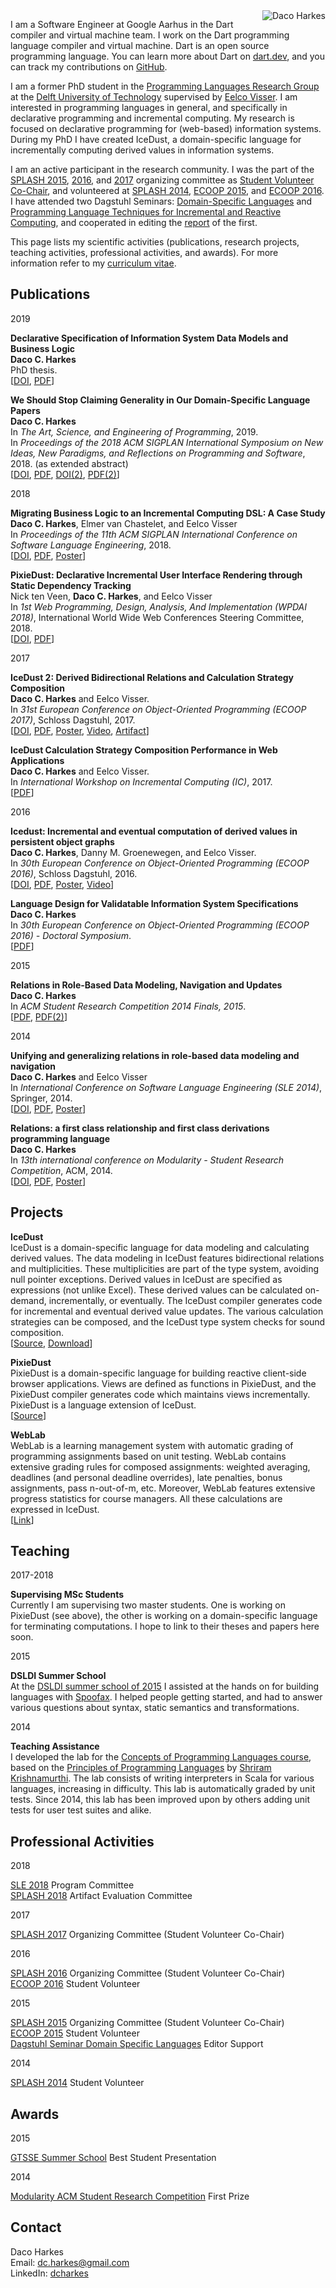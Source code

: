 <img src="https://avatars3.githubusercontent.com/u/3601775?s=200&amp;u=7f768c577dd44784777ee5f29c1ab3be4fdc5b3d&amp;v=4" alt="Daco Harkes" style="float: right; margin-left: 10px; margin-bottom: 10px; margin-top: 0px;">

I am a Software Engineer at Google Aarhus in the Dart compiler and virtual machine team.
I work on the Dart programming language compiler and virtual machine.
Dart is an open source programming language.
You can learn more about Dart on [dart.dev](https://dart.dev/), and you can track my contributions on [GitHub](https://github.com/dart-lang/sdk/).

I am a former PhD student in the [Programming Languages Research Group](http://eelcovisser.org/wiki/group) at the [Delft University of Technology](https://www.tudelft.nl/) supervised by [Eelco Visser](http://eelcovisser.org/).
I am interested in programming languages in general, and specifically in declarative programming and incremental computing.
My research is focused on declarative programming for (web-based) information systems.
During my PhD I have created IceDust, a domain-specific language for incrementally computing derived values in information systems.

I am an active participant in the research community.
I was the part of the [SPLASH 2015](https://2015.splashcon.org), [2016](https://2016.splashcon.org), and [2017](https://2017.splashcon.org) organizing committee as [Student Volunteer Co-Chair](https://conf.researchr.org/profile/conf/dacoharkes), and volunteered at [SPLASH 2014](https://2014.splashcon.org), [ECOOP 2015](https://2015.ecoop.org/), and [ECOOP 2016](https://2016.ecoop.org/).
I have attended two Dagstuhl Seminars: [Domain-Specific Languages](http://www.dagstuhl.de/en/program/calendar/semhp/?semnr=15062) and [Programming Language Techniques for Incremental and Reactive Computing](http://www.dagstuhl.de/en/program/calendar/semhp/?semnr=16402), and cooperated in editing the [report](http://dx.doi.org/10.4230/DagRep.5.2.26) of the first.

This page lists my scientific activities (publications, research projects, teaching activities, professional activities, and awards).
For more information refer to my [curriculum vitae](curriculum-vitae/Daco%20Harkes.pdf).

## Publications

2019

__Declarative Specification of Information System Data Models and Business Logic__  
__Daco C. Harkes__  
PhD thesis.  
[[DOI](https://doi.org/10.4233/uuid:5e9805ca-95d0-451e-a8f0-55decb26c94a),
 [PDF](https://repository.tudelft.nl/islandora/object/uuid:5e9805ca-95d0-451e-a8f0-55decb26c94a/datastream/OBJ/download)]

__We Should Stop Claiming Generality in Our Domain-Specific Language Papers__  
__Daco C. Harkes__  
In _The Art, Science, and Engineering of Programming_, 2019.   
In _Proceedings of the 2018 ACM SIGPLAN International Symposium on New Ideas, New Paradigms, and Reflections on Programming and Software_, 2018. (as extended abstract)  
[[DOI](https://doi.org/10.22152/programming-journal.org/2019/3/18),
 [PDF](publications/programming18essay.pdf),
 [DOI(2)](https://doi.org/10.1145/3276954.3276967),
 [PDF(2)](publications/onward18essay.pdf)]

2018

__Migrating Business Logic to an Incremental Computing DSL: A Case Study__  
__Daco C. Harkes__, Elmer van Chastelet, and Eelco Visser  
In _Proceedings of the 11th ACM SIGPLAN International Conference on Software Language Engineering_, 2018.  
[[DOI](https://doi.org/10.1145/3276604.3276617),
 [PDF](publications/SLE18-WebLab-IceDust.pdf),
 [Poster](publications/poster-sle18.pdf)]

__PixieDust: Declarative Incremental User Interface Rendering through Static Dependency Tracking__  
Nick ten Veen, __Daco C. Harkes__, and Eelco Visser  
In _1st Web Programming, Design, Analysis, And Implementation (WPDAI 2018)_, International World Wide Web Conferences Steering Committee, 2018.  
[[DOI](https://doi.org/10.1145/3184558.3185978),
 [PDF](publications/WWWcompanion18-PixieDust.pdf)]

2017

__IceDust 2: Derived Bidirectional Relations and Calculation Strategy Composition__  
__Daco C. Harkes__ and Eelco Visser.  
In _31st European Conference on Object-Oriented Programming (ECOOP 2017)_, Schloss Dagstuhl, 2017.  
[[DOI](https://doi.org/10.4230/LIPIcs.ECOOP.2017.14),
 [PDF](http://drops.dagstuhl.de/opus/volltexte/2017/7251/pdf/LIPIcs-ECOOP-2017-14.pdf),
 [Poster](publications/poster-sen17.pdf),
 [Video](https://youtu.be/cNDH253BIGI),
 [Artifact](http://dx.doi.org/10.4230/DARTS.3.2.1)]

__IceDust Calculation Strategy Composition Performance in Web Applications__  
__Daco C. Harkes__ and Eelco Visser.  
In _International Workshop on Incremental Computing (IC)_, 2017.  
[[PDF](publications/IC17-IceDust.pdf)]

2016

__Icedust: Incremental and eventual computation of derived values in persistent object graphs__  
__Daco C. Harkes__, Danny M. Groenewegen, and Eelco Visser.  
In _30th European Conference on Object-Oriented Programming (ECOOP 2016)_, Schloss Dagstuhl, 2016.  
[[DOI](https://doi.org/10.4230/LIPIcs.ECOOP.2016.11),
 [PDF](http://drops.dagstuhl.de/opus/volltexte/2016/6105/pdf/LIPIcs-ECOOP-2016-11.pdf),
 [Poster](publications/poster-sen16.pdf),
 [Video](https://youtu.be/bp7eiihouEU)]

__Language Design for Validatable Information System Specifications__  
__Daco C. Harkes__  
In _30th European Conference on Object-Oriented Programming (ECOOP 2016) - Doctoral Symposium_.  
[[PDF](publications/ECOOP16-DocSym-IceDust.pdf)]

2015

__Relations in Role-Based Data Modeling, Navigation and Updates__  
__Daco C. Harkes__  
In _ACM Student Research Competition 2014 Finals, 2015_.  
[[PDF](http://src.acm.org/binaries/content/assets/src/2014/dacocharkes.pdf),
 [PDF(2)](publications/SRC-Finals15-Relations.pdf)]

2014

__Unifying and generalizing relations in role-based data modeling and navigation__  
__Daco C. Harkes__ and Eelco Visser  
In _International Conference on Software Language Engineering (SLE 2014)_, Springer, 2014.  
[[DOI](https://doi.org/10.1007/978-3-319-11245-9_14),
 [PDF](http://swerl.tudelft.nl/twiki/pub/Main/TechnicalReports/TUD-SERG-2014-023.pdf),
 [Poster](publications/poster-splash14.pdf)]

__Relations: a first class relationship and first class derivations programming language__  
__Daco C. Harkes__  
In _13th international conference on Modularity - Student Research Competition_, ACM, 2014.  
[[DOI](https://doi.org/10.1145/2584469.2584473),
 [PDF](publications/Modularity14-SRC-Relations.pdf),
 [Poster](publications/poster-modularity14-src.pdf)]


## Projects

__IceDust__  
IceDust is a domain-specific language for data modeling and calculating derived values.
The data modeling in IceDust features bidirectional relations and multiplicities.
These multiplicities are part of the type system, avoiding null pointer exceptions.
Derived values in IceDust are specified as expressions (not unlike Excel).
These derived values can be calculated on-demand, incrementally, or eventually.
The IceDust compiler generates code for incremental and eventual derived value updates.
The various calculation strategies can be composed, and the IceDust type system checks for sound composition.  
[[Source](https://github.com/MetaBorgCube/IceDust), 
 [Download](http://buildfarm.metaborg.org/job/metaborgcube/job/IceDust-EclipseGen/job/master/lastSuccessfulBuild/artifact/dist/eclipse/)]

__PixieDust__  
PixieDust is a domain-specific language for building reactive client-side browser applications.
Views are defined as functions in PixieDust, and the PixieDust compiler generates code which maintains views incrementally.
PixieDust is a language extension of IceDust.  
[[Source](https://github.com/MetaBorgCube/PixieDust)]

__WebLab__  
WebLab is a learning management system with automatic grading of programming assignments based on unit testing.
WebLab contains extensive grading rules for composed assignments: weighted averaging, deadlines (and personal deadline overrides), late penalties, bonus assignments, pass n-out-of-m, etc.
Moreover, WebLab features extensive progress statistics for course managers.
All these calculations are expressed in IceDust.  
[[Link](https://weblab.tudelft.nl/)]

## Teaching

2017-2018

__Supervising MSc Students__  
Currently I am supervising two master students.
One is working on PixieDust (see above), the other is working on a domain-specific language for terminating computations.
I hope to link to their theses and papers here soon.

2015

__DSLDI Summer School__  
At the [DSLDI summer school of 2015](http://vjovanov.github.io/dsldi-summer-school/) I assisted at the hands on for building languages with [Spoofax](http://spoofax.org).
I helped people getting started, and had to answer various questions about syntax, static semantics and transformations.

2014

__Teaching Assistance__  
I developed the lab for the [Concepts of Programming Languages course](https://weblab.tudelft.nl/ti2606/), based on the [Principles of Programming Languages](http://cs.brown.edu/courses/cs173/2012/book/) by [Shriram Krishnamurthi](https://cs.brown.edu/~sk/).
The lab consists of writing interpreters in Scala for various languages, increasing in difficulty.
This lab is automatically graded by unit tests.
Since 2014, this lab has been improved upon by others adding unit tests for user test suites and alike. 


## Professional Activities

2018

[SLE 2018](https://conf.researchr.org/track/sle-2018/papers) Program Committee  
[SPLASH 2018](https://2018.splashcon.org) Artifact Evaluation Committee

2017

[SPLASH 2017](https://2017.splashcon.org) Organizing Committee (Student Volunteer Co-Chair)

2016

[SPLASH 2016](https://2016.splashcon.org) Organizing Committee (Student Volunteer Co-Chair)  
[ECOOP 2016](https://2016.ecoop.org/) Student Volunteer

2015

[SPLASH 2015](https://2015.splashcon.org) Organizing Committee (Student Volunteer Co-Chair)  
[ECOOP 2015](https://2015.ecoop.org/) Student Volunteer  
[Dagstuhl Seminar Domain Specific Languages](http://www.dagstuhl.de/en/program/calendar/semhp/?semnr=15062) Editor Support

2014

[SPLASH 2014](https://2014.splashcon.org) Student Volunteer


## Awards

2015

[GTSSE Summer School](http://gttse.wikidot.com/2015:welcome) Best Student Presentation

2014

[Modularity ACM Student Research Competition](http://modularity.info/conference/2014/conference.html) First Prize


## Contact
Daco Harkes  
Email: [dc.harkes@gmail.com](mailto:dc.harkes@gmail.com)  
LinkedIn: [dcharkes](https://www.linkedin.com/in/dcharkes/)

